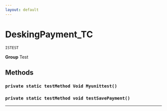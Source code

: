 ```yaml
---
layout: default
---
```

# DeskingPayment_TC

`ISTEST`



**Group** Test

## Methods
### `private static testMethod Void Myunittest()`
### `private static testMethod void testSavePayment()`
---
